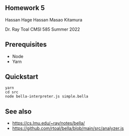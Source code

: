 ## Homework 5

Hassan Hage Hassan
Masao Kitamura

Dr. Ray Toal
CMSI 585 Summer 2022

## Prerequisites

- Node
- Yarn

## Quickstart

```
yarn
cd src
node bella-interpreter.js simple.bella
```

## See also

- https://cs.lmu.edu/~ray/notes/bella/
- https://github.com/rtoal/bella/blob/main/src/analyzer.js

